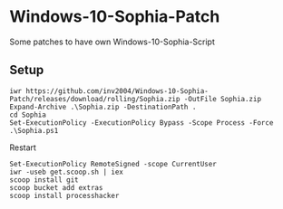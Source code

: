 # Windows-10-Sophia-Patch
Some patches to have own Windows-10-Sophia-Script

## Setup
```pwsh
iwr https://github.com/inv2004/Windows-10-Sophia-Patch/releases/download/rolling/Sophia.zip -OutFile Sophia.zip
Expand-Archive .\Sophia.zip -DestinationPath .
cd Sophia
Set-ExecutionPolicy -ExecutionPolicy Bypass -Scope Process -Force
.\Sophia.ps1
```

Restart

```pwsh
Set-ExecutionPolicy RemoteSigned -scope CurrentUser
iwr -useb get.scoop.sh | iex
scoop install git
scoop bucket add extras
scoop install processhacker
```
